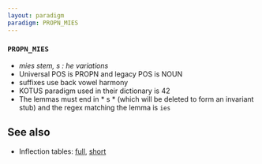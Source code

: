 ```yaml
---
layout: paradigm
paradigm: PROPN_MIES
---
```

### ` PROPN_MIES `

* _mies stem, s : he variations_
* Universal POS is PROPN and legacy POS is NOUN
* suffixes use back vowel harmony
* KOTUS paradigm used in their dictionary is 42
* The lemmas must end in * s * (which will be deleted to form an invariant stub) and the regex matching the lemma is ` ies `

## See also

* Inflection tables: [full](gen/M/Mies.html), [short](gen/M/Mies_wikt.html)


